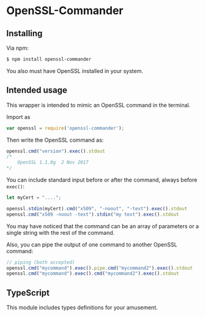 # OpenSSL-Commander

## Installing

Via npm:

```bash
$ npm install openssl-commander
```

You also must have OpenSSL installed in your system.


## Intended usage

This wrapper is intended to mimic an OpenSSL command in the terminal.

Import as

```javascript
var openssl = require('openssl-commander');
```

Then write the OpenSSL command as:

```javascript
openssl.cmd("version").exec().stdout
/*
    OpenSSL 1.1.0g  2 Nov 2017
*/
```

You can include standard input before or after the command, always before `exec()`:

```javascript
let myCert = "....";

openssl.stdin(myCert).cmd("x509", "-noout", "-text").exec().stdout
openssl.cmd("x509 -noout -text").stdin("my text").exec().stdout
```
You may have noticed that the command can be an array of parameters or a single string with the rest of the command.


Also, you can pipe the output of one command to another OpenSSL command:

```javascript
// piping (both accepted)
openssl.cmd("mycommand").exec().pipe.cmd("mycommand2").exec().stdout
openssl.cmd("mycommand").exec().cmd("mycommand2").exec().stdout
```

## TypeScript

This module includes types definitions for your amusement.

